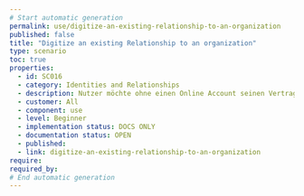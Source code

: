 ```yaml
---
# Start automatic generation
permalink: use/digitize-an-existing-relationship-to-an-organization
published: false
title: "Digitize an existing Relationship to an organization"
type: scenario
toc: true
properties:
  - id: SC016
  - category: Identities and Relationships
  - description: Nutzer möchte ohne einen Online Account seinen Vertrag auf enmeshed heben
  - customer: All
  - component: use
  - level: Beginner
  - implementation status: DOCS ONLY
  - documentation status: OPEN
  - published:
  - link: digitize-an-existing-relationship-to-an-organization
require:
required_by:
# End automatic generation
---
```

